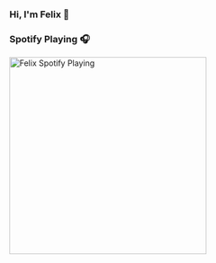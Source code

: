 ### Hi, I'm Felix  👋

### Spotify Playing 🎧
[<img src="https://spotify-playing-git-master.j2teamnnl.vercel.app/api/spotify-playing" alt="Felix Spotify Playing" width="350" />](https://open.spotify.com/user/31ghget3jspvgpjwbv5pcwli3smab)

